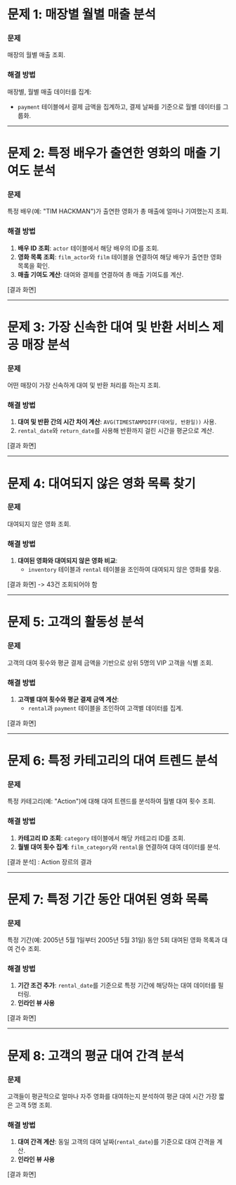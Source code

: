 # 문제 1: 매장별 월별 매출 분석

### 문제
매장의 월별 매출 조회.

### 해결 방법
매장별, 월별 매출 데이터를 집계:
- `payment` 테이블에서 결제 금액을 집계하고, 결제 날짜를 기준으로 월별 데이터를 그룹화.



---

# 문제 2: 특정 배우가 출연한 영화의 매출 기여도 분석

### 문제
특정 배우(예: "TIM HACKMAN")가 출연한 영화가 총 매출에 얼마나 기여했는지 조회.

### 해결 방법
1. **배우 ID 조회**: `actor` 테이블에서 해당 배우의 ID를 조회.
2. **영화 목록 조회**: `film_actor`와 `film` 테이블을 연결하여 해당 배우가 출연한 영화 목록을 확인.
3. **매출 기여도 계산**: 대여와 결제를 연결하여 총 매출 기여도를 계산.

[결과 화면]

---

# 문제 3: 가장 신속한 대여 및 반환 서비스 제공 매장 분석

### 문제
어떤 매장이 가장 신속하게 대여 및 반환 처리를 하는지 조회.

### 해결 방법
1. **대여 및 반환 간의 시간 차이 계산**: `AVG(TIMESTAMPDIFF(대여일, 반환일))` 사용.
2. `rental_date`와 `return_date`를 사용해 반환까지 걸린 시간을 평균으로 계산.

[결과 화면]

---

# 문제 4: 대여되지 않은 영화 목록 찾기

### 문제
대여되지 않은 영화 조회.

### 해결 방법
1. **대여된 영화와 대여되지 않은 영화 비교**:
   - `inventory` 테이블과 `rental` 테이블을 조인하여 대여되지 않은 영화를 찾음.

[결과 화면] -> 43건 조회되어야 함

---

# 문제 5: 고객의 활동성 분석

### 문제
고객의 대여 횟수와 평균 결제 금액을 기반으로 상위 5명의 VIP 고객을 식별 조회.

### 해결 방법
1. **고객별 대여 횟수와 평균 결제 금액 계산**:
   - `rental`과 `payment` 테이블을 조인하여 고객별 데이터를 집계.

[결과 화면]

---

# 문제 6: 특정 카테고리의 대여 트렌드 분석

### 문제
특정 카테고리(예: "Action")에 대해 대여 트렌드를 분석하여 월별 대여 횟수 조회.

### 해결 방법
1. **카테고리 ID 조회**: `category` 테이블에서 해당 카테고리 ID를 조회.
2. **월별 대여 횟수 집계**: `film_category`와 `rental`을 연결하여 대여 데이터를 분석.

[결과 분석] : Action 장르의 결과

---

# 문제 7: 특정 기간 동안 대여된 영화 목록

### 문제
특정 기간(예: 2005년 5월 1일부터 2005년 5월 31일) 동안 5회 대여된 영화 목록과 대여 건수 조회.

### 해결 방법
1. **기간 조건 추가**: `rental_date`를 기준으로 특정 기간에 해당하는 대여 데이터를 필터링.
2. **인라인 뷰 사용**

[결과 화면]

---

# 문제 8: 고객의 평균 대여 간격 분석

### 문제
고객들이 평균적으로 얼마나 자주 영화를 대여하는지 분석하여 평균 대여 시간 가장 짧은 고객 5명 조회.

### 해결 방법
1. **대여 간격 계산**: 동일 고객의 대여 날짜(`rental_date`)를 기준으로 대여 간격을 계산.
2. **인라인 뷰 사용**

[결과 화면]
